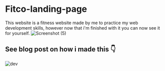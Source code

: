 # Fitco-landing-page
This website is a fitness website made by me to practice my web development skills, however now that i'm finished with it you can now see it for yourself.
![Screenshot (5)](https://user-images.githubusercontent.com/98659047/212776222-200b0e74-686e-49c1-a9d2-48b8c3c92ac2.png)
## See blog post on how i made this 👇
![dev](https://th.bing.com/th/id/OIP.K2GRQUpnpPvAzHy4TDNTsAHaHa?pid=ImgDet&rs=1)<a src="https://dev.to/lensco825"></a>
